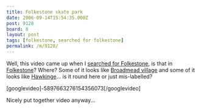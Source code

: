 ```yaml
---
title: Folkestone skate park
date: 2006-09-14T15:54:35.000Z
post: 9128
board: 8
layout: post
tags: [folkestone, searched for folkestone]
permalink: /m/9128/
---
```

Well, this video came up when I <a href="/wiki/searched+for+folkestone">searched for Folkestone</a>, is that in <a href="/wiki/folkestone">Folkestone</a>? Where? Some of it looks like <a href="/wiki/broadmead">Broadmead village</a> and some of it looks like <a href="/wiki/hawkinge">Hawkinge</a>... is it round here or just mis-labelled?

[googlevideo]-5897663276154356073[/googlevideo]

Nicely put together video anyway...
